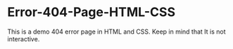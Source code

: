 # Error-404-Page-HTML-CSS
This is a demo 404 error page in HTML and CSS. Keep in mind that It is not interactive.
